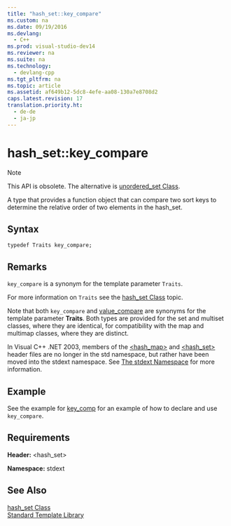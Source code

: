 ```yaml
---
title: "hash_set::key_compare"
ms.custom: na
ms.date: 09/19/2016
ms.devlang: 
  - C++
ms.prod: visual-studio-dev14
ms.reviewer: na
ms.suite: na
ms.technology: 
  - devlang-cpp
ms.tgt_pltfrm: na
ms.topic: article
ms.assetid: af649b12-5dc8-4efe-aa08-130a7e8708d2
caps.latest.revision: 17
translation.priority.ht: 
  - de-de
  - ja-jp
---
```

# hash_set::key_compare
> [!NOTE]
>  This API is obsolete. The alternative is [unordered_set Class](../vs140/unordered_set-Class.md).  
  
 A type that provides a function object that can compare two sort keys to determine the relative order of two elements in the hash_set.  
  
## Syntax  
  
```  
typedef Traits key_compare;  
```  
  
## Remarks  
 `key_compare` is a synonym for the template parameter `Traits`.  
  
 For more information on `Traits` see the [hash_set Class](../vs140/hash_set-Class.md) topic.  
  
 Note that both `key_compare` and [value_compare](../vs140/hash_set--value_compare.md) are synonyms for the template parameter **Traits**. Both types are provided for the set and multiset classes, where they are identical, for compatibility with the map and multimap classes, where they are distinct.  
  
 In Visual C++ .NET 2003, members of the [<hash_map>](../vs140/-hash_map-.md) and [<hash_set>](../vs140/-hash_set-.md) header files are no longer in the std namespace, but rather have been moved into the stdext namespace. See [The stdext Namespace](../vs140/stdext-Namespace.md) for more information.  
  
## Example  
 See the example for [key_comp](../vs140/hash_set--key_comp.md) for an example of how to declare and use `key_compare`.  
  
## Requirements  
 **Header:** <hash_set>  
  
 **Namespace:** stdext  
  
## See Also  
 [hash_set Class](../vs140/hash_set-Class.md)   
 [Standard Template Library](../vs140/Standard-Template-Library.md)